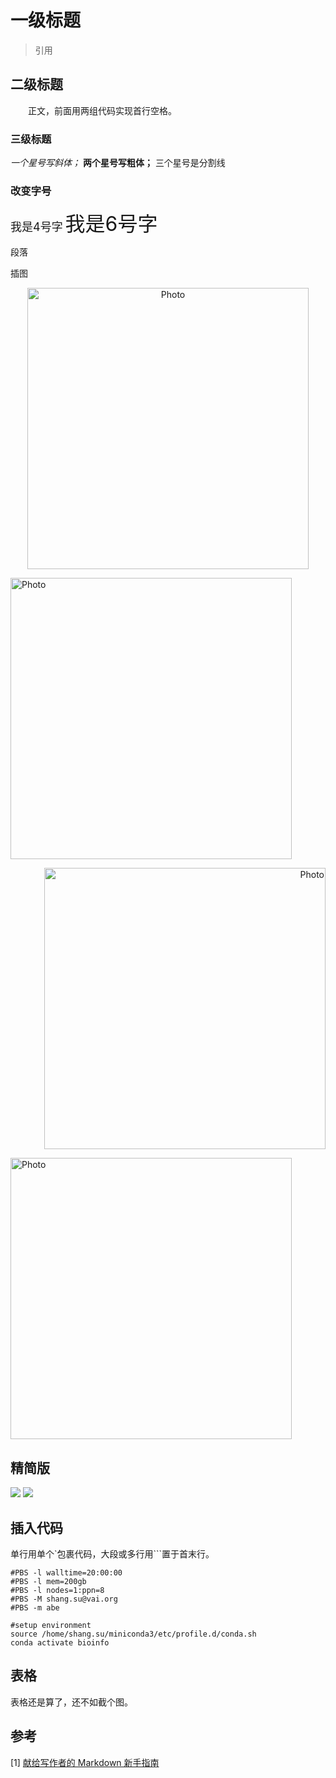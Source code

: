 <!-- 写注释用的代码，不会显示 -->
<!-- 习惯了markdown之后感觉不错 -->
# 一级标题

> 引用
<!-- 记得换行 -->

## 二级标题
&emsp;&emsp;正文，前面用两组代码实现首行空格。
<!-- 一个&emsp;等于一个中文字 -->

### 三级标题

*一个星号写斜体；*
**两个星号写粗体；**
三个星号是分割线
<!-- 不知道又粗又斜怎么弄 -->

### 改变字号

<font size=4>我是4号字</font>
<font size=6>我是6号字</font>
<!-- <></>成对出现，是html语言 -->
<p>段落</p>
插图
<p align="center">
  <img src="https://2pt2m1389nao1lh6xkkaly2w-wpengine.netdna-ssl.com/wp-content/uploads/sites/45/2019/05/Su_Shang_255x187.jpg?raw=true" alt="Photo" style="width: 450px;"/>
</p>
<p align="left">
  <img src="https://2pt2m1389nao1lh6xkkaly2w-wpengine.netdna-ssl.com/wp-content/uploads/sites/45/2019/05/Su_Shang_255x187.jpg?raw=true" alt="Photo" style="width: 450px;"/>
</p>
<p align="right">
  <img src="https://2pt2m1389nao1lh6xkkaly2w-wpengine.netdna-ssl.com/wp-content/uploads/sites/45/2019/05/Su_Shang_255x187.jpg?raw=true" alt="Photo" style="width: 450px;"/>
</p>
<p>
  <img src="https://2pt2m1389nao1lh6xkkaly2w-wpengine.netdna-ssl.com/wp-content/uploads/sites/45/2019/05/Su_Shang_255x187.jpg?raw=true" alt="Photo" style="width: 450px;"/>
</p>
<!-- 看来不指名对齐方式的话，是默认靠左 -->

## 精简版
<img src="https://2pt2m1389nao1lh6xkkaly2w-wpengine.netdna-ssl.com/wp-content/uploads/sites/45/2019/05/Su_Shang_255x187.jpg" />
<img src="https://sushang-thu.github.io/images/profile3.jpg" />

## 插入代码

单行用单个`包裹代码，大段或多行用```置于首末行。

```
#PBS -l walltime=20:00:00
#PBS -l mem=200gb
#PBS -l nodes=1:ppn=8
#PBS -M shang.su@vai.org
#PBS -m abe

#setup environment
source /home/shang.su/miniconda3/etc/profile.d/conda.sh
conda activate bioinfo
```

## 表格
表格还是算了，还不如截个图。

## 参考
[1] [献给写作者的 Markdown 新手指南](https://www.jianshu.com/p/q81rer)
